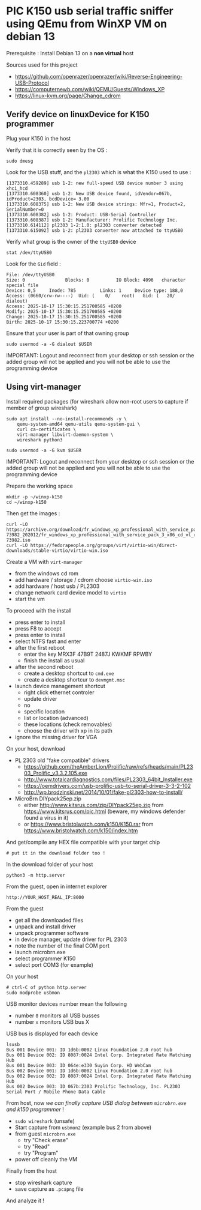 # PIC K150 usb serial traffic sniffer using QEmu from WinXP VM on debian 13

Prerequisite : Install Debian 13 on a **non virtual** host

Sources used for this project

- https://github.com/openrazer/openrazer/wiki/Reverse-Engineering-USB-Protocol
- https://computernewb.com/wiki/QEMU/Guests/Windows_XP
- https://linux-kvm.org/page/Change_cdrom

## Verify device on linuxDevice for K150 programmer

Plug your K150 in the host

Verify that it is correctly seen by the OS :

    sudo dmesg

Look for the USB stuff, and the `pl2303` which is what the K150 used to use :

    [1373310.459289] usb 1-2: new full-speed USB device number 3 using xhci_hcd
    [1373310.608360] usb 1-2: New USB device found, idVendor=067b, idProduct=2303, bcdDevice= 3.00
    [1373310.608375] usb 1-2: New USB device strings: Mfr=1, Product=2, SerialNumber=0
    [1373310.608382] usb 1-2: Product: USB-Serial Controller
    [1373310.608387] usb 1-2: Manufacturer: Prolific Technology Inc.
    [1373310.614112] pl2303 1-2:1.0: pl2303 converter detected
    [1373310.615092] usb 1-2: pl2303 converter now attached to ttyUSB0

Verify what group is the owner of the `ttyUSB0` device

    stat /dev/ttyUSB0

Look for the `Gid` field :

    File: /dev/ttyUSB0
    Size: 0               Blocks: 0          IO Block: 4096   character special file
    Device: 0,5     Inode: 785         Links: 1     Device type: 188,0
    Access: (0660/crw-rw----)  Uid: (    0/    root)   Gid: (   20/ dialout)
    Access: 2025-10-17 15:30:15.251700585 +0200
    Modify: 2025-10-17 15:30:15.251700585 +0200
    Change: 2025-10-17 15:30:15.251700585 +0200
    Birth: 2025-10-17 15:30:15.223700774 +0200

Ensure that your user is part of that owning group

    sudo usermod -a -G dialout $USER

IMPORTANT: Logout and reconnect from your desktop or ssh session or the added group will not be applied and you will not be able to use the programming device

## Using virt-manager

Install required packages (for wireshark allow non-root users to capture if member of group wireshark)

    sudo apt install --no-install-recommends -y \
        qemu-system-amd64 qemu-utils qemu-system-gui \
        curl ca-certificates \
        virt-manager libvirt-daemon-system \
        wireshark python3

    sudo usermod -a -G kvm $USER

IMPORTANT: Logout and reconnect from your desktop or ssh session or the added group will not be applied and you will not be able to use the programming device

Prepare the working space

    mkdir -p ~/winxp-k150
    cd ~/winxp-k150

Then get the images :

    curl -LO https://archive.org/download/fr_windows_xp_professional_with_service_pack_3_x86_cd_vl_x14-73982_202012/fr_windows_xp_professional_with_service_pack_3_x86_cd_vl_x14-73982.iso
    curl -LO https://fedorapeople.org/groups/virt/virtio-win/direct-downloads/stable-virtio/virtio-win.iso

Create a VM with `virt-manager`

- from the windows cd rom
- add hardware / storage / cdrom choose `virtio-win.iso`
- add hardware / host usb / PL2303
- change network card device model to `virtio`
- start the vm

To proceed with the install

- press enter to install
- press F8 to accept
- press enter to install
- select NTFS fast and enter
- after the first reboot
  - enter the key MRX3F 47B9T 2487J KWKMF RPWBY
  - finish the install as usual
- after the second reboot
  - create a desktop shortcut to `cmd.exe`
  - create a desktop shortcur to `devmgmt.msc`
- launch device management shortcut
  - right click ethernet controler
  - update driver
  - no
  - specific location
  - list or location (advanced)
  - these locations (check removables)
  - choose the driver with xp in its path
- ignore the missing driver for VGA

On your host, download

- PL 2303 old "fake compatible" drivers
  - https://github.com/theAmberLion/Prolific/raw/refs/heads/main/PL2303_Prolific_v3.3.2.105.exe
  - http://www.totalcardiagnostics.com/files/PL2303_64bit_Installer.exe
  - https://oemdrivers.com/usb-prolific-usb-to-serial-driver-3-3-2-102
  - http://wp.brodzinski.net/2014/10/01/fake-pl2303-how-to-install/
- MicroBrn DIYpack25ep.zip
  - either http://www.kitsrus.com/zip/DIYpack25ep.zip from https://www.kitsrus.com/pic.html (beware, my windows defender found a virus in it)
  - or https://www.bristolwatch.com/k150/K150.rar from https://www.bristolwatch.com/k150/index.htm

And get/compile any HEX file compatible with your target chip

    # put it in the download folder too !

In the download folder of your host

    python3 -m http.server

From the guest, open in internet explorer

    http://YOUR_HOST_REAL_IP:8000

From the guest

- get all the downloaded files
- unpack and install driver
- unpack programmer software
- in device manager, update driver for PL 2303
- note the number of the final COM port
- launch microbrn.exe
- select programmer K150
- select port COM3 (for example)

On your host

    # ctrl-C of python http.server
    sudo modprobe usbmon

USB monitor devices number mean the following

- number `0` monitors all USB busses
- number `x` monitors USB bus X

USB bus is displayed for each device

    lsusb
    Bus 001 Device 001: ID 1d6b:0002 Linux Foundation 2.0 root hub
    Bus 001 Device 002: ID 8087:0024 Intel Corp. Integrated Rate Matching Hub
    Bus 001 Device 003: ID 064e:e330 Suyin Corp. HD WebCam
    Bus 002 Device 001: ID 1d6b:0002 Linux Foundation 2.0 root hub
    Bus 002 Device 002: ID 8087:0024 Intel Corp. Integrated Rate Matching Hub
    Bus 002 Device 003: ID 067b:2303 Prolific Technology, Inc. PL2303 Serial Port / Mobile Phone Data Cable

From host, now _we can finally capture USB dialog between `microbrn.exe` and k150 programmer_ !

- `sudo wireshark` (unsafe)
- Start capture from `usbmon2` (example bus 2 from above)
- from guest `microbrn.exe`
  - try "Check erase"
  - try "Read"
  - try "Program"
- power off cleanly the VM

Finally from the host

- stop wireshark capture
- save capture as `.pcapng` file

And analyze it !
